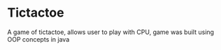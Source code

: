 # Tictactoe
A game of tictactoe, allows user to play with CPU, game was built using OOP concepts in java
